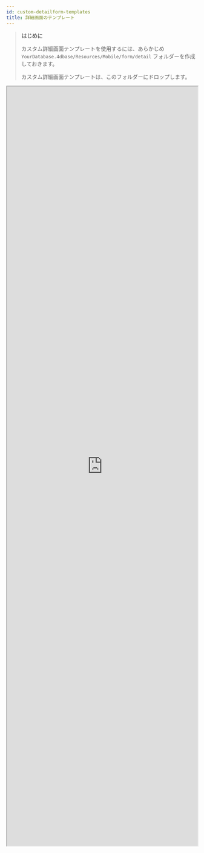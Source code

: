 ```yaml
---
id: custom-detailform-templates
title: 詳細画面のテンプレート
---
```


> **はじめに**
> 
> カスタム詳細画面テンプレートを使用するには、あらかじめ `YourDatabase.4dbase/Resources/Mobile/form/detail` フォルダーを作成しておきます。
> 
> カスタム詳細画面テンプレートは、このフォルダーにドロップします。


<div markdown="1">

<iframe src="https://4d-for-ios.github.io/gallery/#/type/form-detail/picker/0" scrolling="no" height="2000" width="100%">
</iframe>
</div>